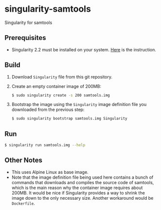 # singularity-samtools

Singularity for samtools

## Prerequisites

- Singularity 2.2 must be installed on your system. [Here](http://singularity.lbl.gov/docs-quick-start-installation) is the instruction. 

## Build

1. Download `Singularity` file from this git repository.

1. Create an empty container image of 200MB:

    ```bash
    $ sudo singularity create -s 200 samtools.img
    ```

1. Bootstrap the image using the `Singularity` image definition file you downloaded from the previous step:

    ```bash
    $ sudo singularity bootstrap samtools.img Singularity
    ```

## Run

```bash
$ singularity run samtools.img --help
```

## Other Notes

- This uses Alpine Linux as base image.
- Note that the image definition file being used here contains a bunch of commands that downloads and compiles the source code of samtools, which is the main reason why the container image requires about 200MB. It would be nice if Singularity provides a way to shrink the image down to the only necessary size. Another workaround would be `Dockerfile`.
